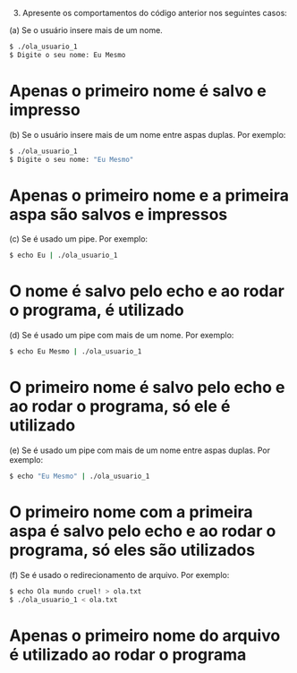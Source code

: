 3. Apresente os comportamentos do código anterior nos seguintes casos:

(a) Se o usuário insere mais de um nome.
```bash
$ ./ola_usuario_1
$ Digite o seu nome: Eu Mesmo
```
# Apenas o primeiro nome é salvo e impresso

(b) Se o usuário insere mais de um nome entre aspas duplas. Por exemplo:
```bash
$ ./ola_usuario_1
$ Digite o seu nome: "Eu Mesmo"
```
# Apenas o primeiro nome e a primeira aspa são salvos e impressos

(c) Se é usado um pipe. Por exemplo:
```bash
$ echo Eu | ./ola_usuario_1
```
# O nome é salvo pelo echo e ao rodar o programa, é utilizado

(d) Se é usado um pipe com mais de um nome. Por exemplo:
```bash
$ echo Eu Mesmo | ./ola_usuario_1
```
# O primeiro nome é salvo pelo echo e ao rodar o programa, só ele é utilizado

(e) Se é usado um pipe com mais de um nome entre aspas duplas. Por exemplo:
```bash
$ echo "Eu Mesmo" | ./ola_usuario_1
```
# O primeiro nome com a primeira aspa é salvo pelo echo e ao rodar o programa, só eles são utilizados

(f) Se é usado o redirecionamento de arquivo. Por exemplo:
```bash
$ echo Ola mundo cruel! > ola.txt
$ ./ola_usuario_1 < ola.txt
```
# Apenas o primeiro nome do arquivo é utilizado ao rodar o programa
